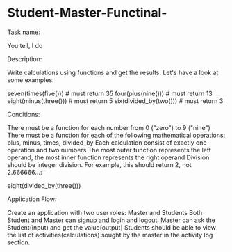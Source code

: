 # Student-Master-Functinal-
Task name:

You tell, I do

Description:

Write calculations using functions and get the results. Let's have a look at some examples:

seven(times(five())) # must return 35
four(plus(nine())) # must return 13
eight(minus(three())) # must return 5
six(divided_by(two())) # must return 3

Conditions:

There must be a function for each number from 0 ("zero") to 9 ("nine")
There must be a function for each of the following mathematical operations: plus, minus, times, divided_by
Each calculation consist of exactly one operation and two numbers
The most outer function represents the left operand, the most inner function represents the right operand
Division should be integer division. For example, this should return 2, not 2.666666...:

eight(divided_by(three()))

Application Flow:

Create an application with two user roles: Master and Students
Both Student and Master can signup and login and logout.
Master can ask the Student(input) and get the value(output)
Students should be able to view the list of activities(calculations) sought by the master in the activity log section.
